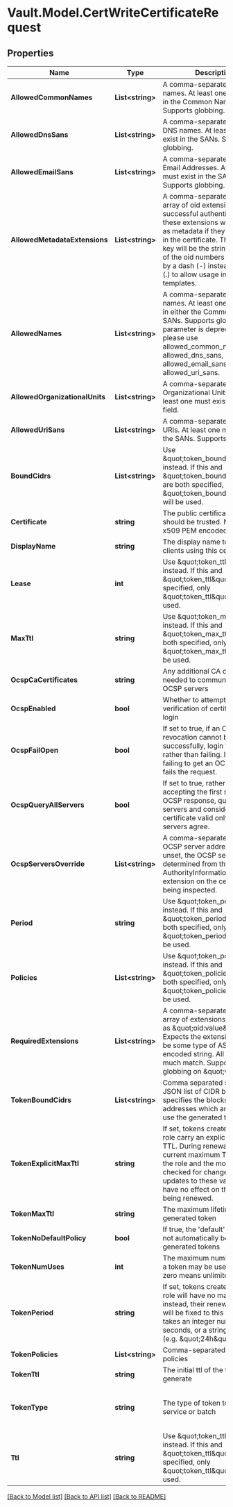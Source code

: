 # Vault.Model.CertWriteCertificateRequest

## Properties

Name | Type | Description | Notes
------------ | ------------- | ------------- | -------------
**AllowedCommonNames** | **List&lt;string&gt;** | A comma-separated list of names. At least one must exist in the Common Name. Supports globbing. | [optional] 
**AllowedDnsSans** | **List&lt;string&gt;** | A comma-separated list of DNS names. At least one must exist in the SANs. Supports globbing. | [optional] 
**AllowedEmailSans** | **List&lt;string&gt;** | A comma-separated list of Email Addresses. At least one must exist in the SANs. Supports globbing. | [optional] 
**AllowedMetadataExtensions** | **List&lt;string&gt;** | A comma-separated string or array of oid extensions. Upon successful authentication, these extensions will be added as metadata if they are present in the certificate. The metadata key will be the string consisting of the oid numbers separated by a dash (-) instead of a dot (.) to allow usage in ACL templates. | [optional] 
**AllowedNames** | **List&lt;string&gt;** | A comma-separated list of names. At least one must exist in either the Common Name or SANs. Supports globbing. This parameter is deprecated, please use allowed_common_names, allowed_dns_sans, allowed_email_sans, allowed_uri_sans. | [optional] 
**AllowedOrganizationalUnits** | **List&lt;string&gt;** | A comma-separated list of Organizational Units names. At least one must exist in the OU field. | [optional] 
**AllowedUriSans** | **List&lt;string&gt;** | A comma-separated list of URIs. At least one must exist in the SANs. Supports globbing. | [optional] 
**BoundCidrs** | **List&lt;string&gt;** | Use \&quot;token_bound_cidrs\&quot; instead. If this and \&quot;token_bound_cidrs\&quot; are both specified, only \&quot;token_bound_cidrs\&quot; will be used. | [optional] 
**Certificate** | **string** | The public certificate that should be trusted. Must be x509 PEM encoded. | [optional] 
**DisplayName** | **string** | The display name to use for clients using this certificate. | [optional] 
**Lease** | **int** | Use \&quot;token_ttl\&quot; instead. If this and \&quot;token_ttl\&quot; are both specified, only \&quot;token_ttl\&quot; will be used. | [optional] 
**MaxTtl** | **string** | Use \&quot;token_max_ttl\&quot; instead. If this and \&quot;token_max_ttl\&quot; are both specified, only \&quot;token_max_ttl\&quot; will be used. | [optional] 
**OcspCaCertificates** | **string** | Any additional CA certificates needed to communicate with OCSP servers | [optional] 
**OcspEnabled** | **bool** | Whether to attempt OCSP verification of certificates at login | [optional] 
**OcspFailOpen** | **bool** | If set to true, if an OCSP revocation cannot be made successfully, login will proceed rather than failing. If false, failing to get an OCSP status fails the request. | [optional] [default to false]
**OcspQueryAllServers** | **bool** | If set to true, rather than accepting the first successful OCSP response, query all servers and consider the certificate valid only if all servers agree. | [optional] [default to false]
**OcspServersOverride** | **List&lt;string&gt;** | A comma-separated list of OCSP server addresses. If unset, the OCSP server is determined from the AuthorityInformationAccess extension on the certificate being inspected. | [optional] 
**Period** | **string** | Use \&quot;token_period\&quot; instead. If this and \&quot;token_period\&quot; are both specified, only \&quot;token_period\&quot; will be used. | [optional] 
**Policies** | **List&lt;string&gt;** | Use \&quot;token_policies\&quot; instead. If this and \&quot;token_policies\&quot; are both specified, only \&quot;token_policies\&quot; will be used. | [optional] 
**RequiredExtensions** | **List&lt;string&gt;** | A comma-separated string or array of extensions formatted as \&quot;oid:value\&quot;. Expects the extension value to be some type of ASN1 encoded string. All values much match. Supports globbing on \&quot;value\&quot;. | [optional] 
**TokenBoundCidrs** | **List&lt;string&gt;** | Comma separated string or JSON list of CIDR blocks. If set, specifies the blocks of IP addresses which are allowed to use the generated token. | [optional] 
**TokenExplicitMaxTtl** | **string** | If set, tokens created via this role carry an explicit maximum TTL. During renewal, the current maximum TTL values of the role and the mount are not checked for changes, and any updates to these values will have no effect on the token being renewed. | [optional] 
**TokenMaxTtl** | **string** | The maximum lifetime of the generated token | [optional] 
**TokenNoDefaultPolicy** | **bool** | If true, the &#x27;default&#x27; policy will not automatically be added to generated tokens | [optional] 
**TokenNumUses** | **int** | The maximum number of times a token may be used, a value of zero means unlimited | [optional] 
**TokenPeriod** | **string** | If set, tokens created via this role will have no max lifetime; instead, their renewal period will be fixed to this value. This takes an integer number of seconds, or a string duration (e.g. \&quot;24h\&quot;). | [optional] 
**TokenPolicies** | **List&lt;string&gt;** | Comma-separated list of policies | [optional] 
**TokenTtl** | **string** | The initial ttl of the token to generate | [optional] 
**TokenType** | **string** | The type of token to generate, service or batch | [optional] [default to "default-service"]
**Ttl** | **string** | Use \&quot;token_ttl\&quot; instead. If this and \&quot;token_ttl\&quot; are both specified, only \&quot;token_ttl\&quot; will be used. | [optional] 

[[Back to Model list]](../README.md#documentation-for-models) [[Back to API list]](../README.md#documentation-for-api-endpoints) [[Back to README]](../README.md)


